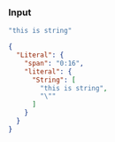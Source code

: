 ### Input
```js
"this is string"
```

```json
{
  "Literal": {
    "span": "0:16",
    "literal": {
      "String": [
        "this is string",
        "\""
      ]
    }
  }
}
```
